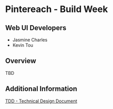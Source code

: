 # Pintereach - Build Week

## Web UI Developers

- Jasmine Charles
- Kevin Tou

## Overview

TBD

## Additional Information

[TDD - Technical Design Document](https://docs.google.com/document/d/1udh5Wk8TOqJB-R949SRy242c9HR9ayK8Wi6tZN2WZwU/edit#)
